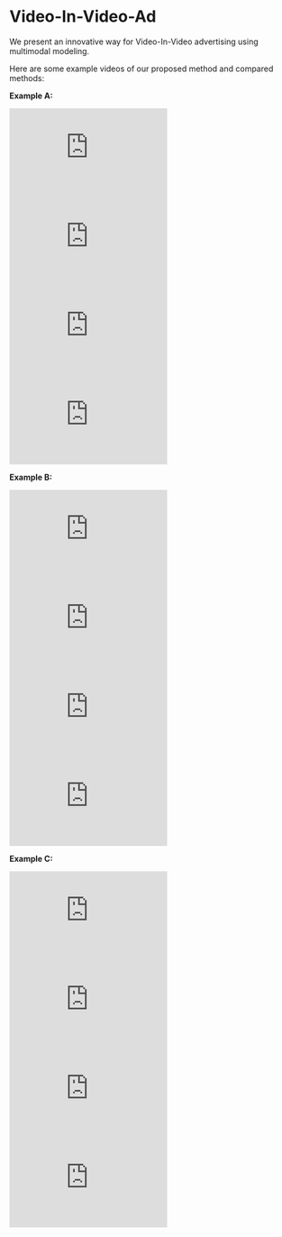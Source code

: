 # Video-In-Video-Ad
We present an innovative way for Video-In-Video advertising using multimodal modeling. 

Here are some example videos of our proposed method and compared methods:

**Example A:**

<iframe width="280" height="158" src="https://www.youtube.com/embed/InYc1092hHs" frameborder="0" allow="accelerometer; autoplay; encrypted-media; gyroscope; picture-in-picture" allowfullscreen></iframe> <iframe width="280" height="158" src="https://www.youtube.com/embed/KlGId4-5OTY" frameborder="0" allow="accelerometer; autoplay; encrypted-media; gyroscope; picture-in-picture" allowfullscreen></iframe><iframe width="280" height="158" src="https://www.youtube.com/embed/T69Xkspc_zU" frameborder="0" allow="accelerometer; autoplay; encrypted-media; gyroscope; picture-in-picture" allowfullscreen></iframe><iframe width="280" height="158" src="https://www.youtube.com/embed/_MzuXtgXfWM" frameborder="0" allow="accelerometer; autoplay; encrypted-media; gyroscope; picture-in-picture" allowfullscreen></iframe>


**Example B:**

<iframe width="280" height="158" src="https://www.youtube.com/embed/Hf-nYNQxhH0" frameborder="0" allow="accelerometer; autoplay; encrypted-media; gyroscope; picture-in-picture" allowfullscreen></iframe> <iframe width="280" height="158" src="https://www.youtube.com/embed/_fUCm0uJrto" frameborder="0" allow="accelerometer; autoplay; encrypted-media; gyroscope; picture-in-picture" allowfullscreen></iframe><iframe width="280" height="158" src="https://www.youtube.com/embed/znVMrMNv3xE" frameborder="0" allow="accelerometer; autoplay; encrypted-media; gyroscope; picture-in-picture" allowfullscreen></iframe><iframe width="280" height="158" src="https://www.youtube.com/embed/Kcx8X8ksa0E" frameborder="0" allow="accelerometer; autoplay; encrypted-media; gyroscope; picture-in-picture" allowfullscreen></iframe>


**Example C:**

<iframe width="280" height="158" src="https://www.youtube.com/embed/S60yO9yEG2U" frameborder="0" allow="accelerometer; autoplay; encrypted-media; gyroscope; picture-in-picture" allowfullscreen></iframe> <iframe width="280" height="158" src="https://www.youtube.com/embed/ZqPU3LWIV0k" frameborder="0" allow="accelerometer; autoplay; encrypted-media; gyroscope; picture-in-picture" allowfullscreen></iframe><iframe width="280" height="158" src="https://www.youtube.com/embed/TS8-xk6CFuA" frameborder="0" allow="accelerometer; autoplay; encrypted-media; gyroscope; picture-in-picture" allowfullscreen></iframe><iframe width="280" height="158" src="https://www.youtube.com/embed/kVNLFl43oEA" frameborder="0" allow="accelerometer; autoplay; encrypted-media; gyroscope; picture-in-picture" allowfullscreen></iframe>
